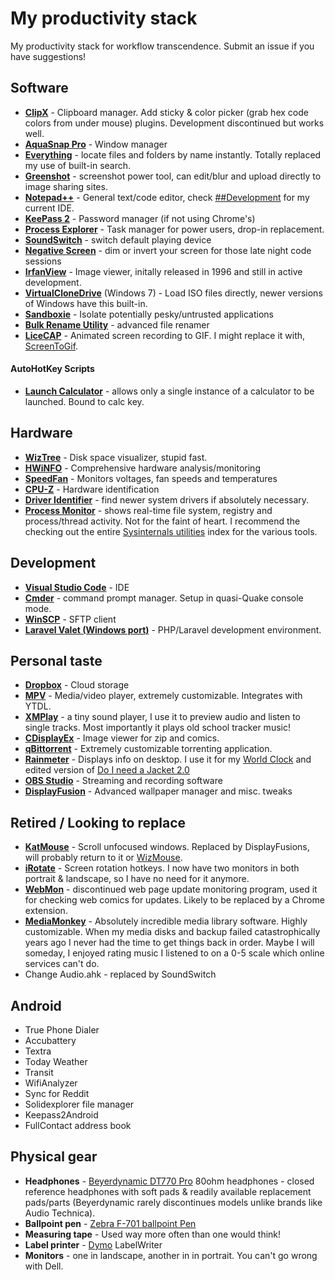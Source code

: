 # My productivity stack
My productivity stack for workflow transcendence. Submit an issue if you have suggestions!

## Software
- [**ClipX**](https://bluemars.org/clipx/) - Clipboard manager. Add sticky & color picker (grab hex code colors from under mouse) plugins. Development discontinued but works well.
- [**AquaSnap Pro**](https://www.nurgo-software.com/products/aquasnap) - Window manager
- [**Everything**](https://www.voidtools.com/) - locate files and folders by name instantly. Totally replaced my use of built-in search.
- [**Greenshot**](http://getgreenshot.org/) - screenshot power tool, can edit/blur and upload directly to image sharing sites.
- [**Notepad++**](https://notepad-plus-plus.org/) - General text/code editor, check [##Development](#development) for my current IDE.
- [**KeePass 2**](https://keepass.info/) - Password manager (if not using Chrome's)
- [**Process Explorer**](https://docs.microsoft.com/en-us/sysinternals/downloads/process-explorer) - Task manager for power users, drop-in replacement.
- [**SoundSwitch**](https://github.com/Belphemur/SoundSwitch/) - switch default playing device
- [**Negative Screen**](https://zerowidthjoiner.net/negativescreen) - dim or invert your screen for those late night code sessions
- [**IrfanView**](https://www.irfanview.com/) - Image viewer, initally released in 1996 and still in active development.
- [**VirtualCloneDrive**](https://www.elby.ch/en/products/vcd.html) (Windows 7) - Load ISO files directly, newer versions of Windows have this built-in.
- [**Sandboxie**](https://www.sandboxie.com) - Isolate potentially pesky/untrusted applications
- [**Bulk Rename Utility**](http://www.bulkrenameutility.co.uk) - advanced file renamer
- [**LiceCAP**](https://www.cockos.com/licecap/) - Animated screen recording to GIF. I might replace it with, [ScreenToGif](http://www.screentogif.com/).

#### AutoHotKey Scripts
- [**Launch Calculator**](Launch%20Calculator.ahk) - allows only a single instance of a calculator to be launched. Bound to calc key.

## Hardware
- [**WizTree**](http://antibody-software.com) - Disk space visualizer, stupid fast.
- [**HWiNFO**](https://hwinfo.com) - Comprehensive hardware analysis/monitoring
- [**SpeedFan**](http://www.almico.com/speedfan.php) - Monitors voltages, fan speeds and temperatures
- [**CPU-Z**](https://www.cpuid.com/softwares/cpu-z.html) - Hardware identification
- [**Driver Identifier**](https://www.driveridentifier.com/) - find newer system drivers if absolutely necessary.
- [**Process Monitor**](https://docs.microsoft.com/en-us/sysinternals/downloads/procmon) - shows real-time file system, registry and process/thread activity. Not for the faint of heart. I recommend the checking out the entire [Sysinternals utilities](https://docs.microsoft.com/en-us/sysinternals/downloads/) index for the various tools.

## Development
- [**Visual Studio Code**](https://code.visualstudio.com/) - IDE
- [**Cmder**](http://cmder.net) - command prompt manager. Setup in quasi-Quake console mode.
- [**WinSCP**](https://winscp.net) - SFTP client
- [**Laravel Valet (Windows port)**](https://github.com/cretueusebiu/valet-windows) - PHP/Laravel development environment.

## Personal taste
- [**Dropbox**](https://www.dropbox.com) - Cloud storage
- [**MPV**](http://mpv.io) - Media/video player, extremely customizable. Integrates with YTDL.
- [**XMPlay**](http://support.xmplay.com/) - a tiny sound player, I use it to preview audio and listen to single tracks. Most importantly it plays old school tracker music!
- [**CDisplayEx**](http://www.cdisplayex.com/) - Image viewer for zip and comics.
- [**qBittorrent**](https://www.qbittorrent.org) - Extremely customizable torrenting application.
- [**Rainmeter**](https://www.rainmeter.net/) - Displays info on desktop. I use it for my [World Clock](https://github.com/alystair/rainmeterWorldclock) and edited version of [Do I need a Jacket 2.0]()
- [**OBS Studio**](https://obsproject.com/) - Streaming and recording software
- [**DisplayFusion**](https://www.displayfusion.com/) - Advanced wallpaper manager and misc. tweaks

## Retired / Looking to replace
- [**KatMouse**](http://ehiti.de/katmouse/) - Scroll unfocused windows. Replaced by DisplayFusions, will probably return to it or [WizMouse](http://antibody-software.com/web/software/software/wizmouse-makes-your-mouse-wheel-work-on-the-window-under-the-mouse/).
- [**iRotate**](https://www.entechtaiwan.com/util/irotate.shtm) - Screen rotation hotkeys. I now have two monitors in both portrait & landscape, so I have no need for it anymore.
- [**WebMon**](https://alternativeto.net/software/webmon/) - discontinued web page update monitoring program, used it for checking web comics for updates. Likely to be replaced by a Chrome extension.
- [**MediaMonkey**](http://www.mediamonkey.com/) - Absolutely incredible media library software. Highly customizable. When my media disks and backup failed catastrophically years ago I never had the time to get things back in order. Maybe I will someday, I enjoyed rating music I listened to on a 0-5 scale which online services can't do.
- Change Audio.ahk - replaced by SoundSwitch

## Android
- True Phone Dialer
- Accubattery
- Textra
- Today Weather
- Transit
- WifiAnalyzer
- Sync for Reddit
- Solidexplorer file manager
- Keepass2Android
- FullContact address book

## Physical gear
- **Headphones** - [Beyerdynamic DT770 Pro](https://www.beyerdynamic.com) 80ohm headphones - closed reference headphones with soft pads & readily available replacement pads/parts (Beyerdynamic rarely discontinues models unlike brands like Audio Technica).
- **Ballpoint pen** - [Zebra F-701 ballpoint Pen](https://www.zebrapen.com/product/f-701-ball-point-retractable/)
- **Measuring tape** - Used way more often than one would think!
- **Label printer** - [Dymo](http://www.dymo.com) LabelWriter
- **Monitors** - one in landscape, another in in portrait. You can't go wrong with Dell.

